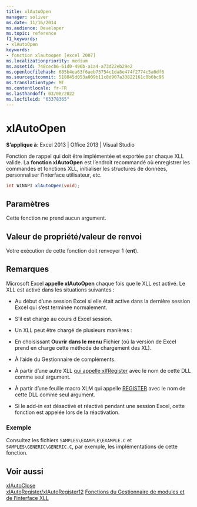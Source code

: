 ```yaml
---
title: xlAutoOpen
manager: soliver
ms.date: 11/16/2014
ms.audience: Developer
ms.topic: reference
f1_keywords:
- xlAutoOpen
keywords:
- fonction xlautoopen [excel 2007]
ms.localizationpriority: medium
ms.assetid: 748cecb6-61d0-496b-a1a4-a73d22eb29e2
ms.openlocfilehash: 685b4ea63f6aeb73754c1da8e474f2774c5a0df6
ms.sourcegitcommit: 518845d053a009b11c8d907a33822161c0b6bc96
ms.translationtype: MT
ms.contentlocale: fr-FR
ms.lasthandoff: 03/08/2022
ms.locfileid: "63378365"
---
```

# <a name="xlautoopen"></a>xlAutoOpen

 **S’applique à**: Excel 2013 | Office 2013 | Visual Studio
  
Fonction de rappel qui doit être implémentée et exportée par chaque XLL valide. La **fonction xlAutoOpen** est l’endroit recommandé où enregistrer les commandes et fonctions XLL, initialiser les structures de données, personnaliser l’interface utilisateur, etc.
  
```cs
int WINAPI xlAutoOpen(void);
```

## <a name="parameters"></a>Paramètres

Cette fonction ne prend aucun argument.
  
## <a name="property-valuereturn-value"></a>Valeur de propriété/valeur de renvoi

Votre exécution de cette fonction doit renvoyer 1 (**ent**).
  
## <a name="remarks"></a>Remarques

Microsoft Excel **appelle xlAutoOpen** chaque fois que le XLL est activé. Le XLL est activé dans les situations suivantes :
  
- Au début d’une session Excel si elle était active dans la dernière session Excel qui s’est terminée normalement.

- S’il est chargé au cours d Excel session.

- Un XLL peut être chargé de plusieurs manières :

- En choisissant **Ouvrir** **dans le menu** Fichier (où la version de Excel prend en charge cette méthode de chargement des XL).

- À l’aide du Gestionnaire de compléments.

- À partir d’une autre XLL [qui appelle xlfRegister](xlfregister-form-1.md) avec le nom de cette DLL comme seul argument.

- À partir d’une feuille macro XLM qui appelle [REGISTER](xlfregister-form-1.md) avec le nom de cette DLL comme seul argument.

- Si le add-in est désactivé et réactivé pendant une session Excel, cette fonction est appelée lors de la réactivation.

### <a name="example"></a>Exemple

Consultez les fichiers `SAMPLES\EXAMPLE\EXAMPLE.C` et `SAMPLES\GENERIC\GENERIC.C`, par exemple, les implémentations de cette fonction.
  
## <a name="see-also"></a>Voir aussi

[xlAutoClose](xlautoclose.md)  
[xlAutoRegister/xlAutoRegister12](xlautoregister-xlautoregister12.md)
 [Fonctions du Gestionnaire de modules et de l’interface XLL](add-in-manager-and-xll-interface-functions.md)
